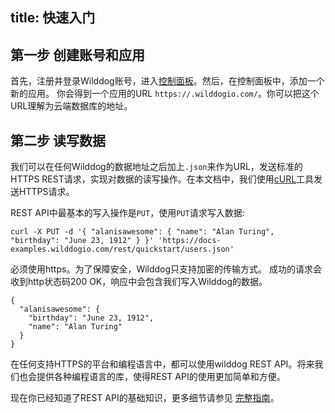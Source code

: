 title: 快速入门
---


## 第一步 创建账号和应用

首先，注册并登录Wilddog账号，进入[控制面板](https://www.wilddog.com/dashboard)。然后，在控制面板中，添加一个新的应用。 你会得到一个应用的URL `https://.wilddogio.com/`。你可以把这个URL理解为云端数据库的地址。

## 第二步 读写数据

我们可以在任何Wilddog的数据地址之后加上`.json`来作为URL，发送标准的HTTPS REST请求，实现对数据的读写操作。在本文档中，我们使用[cURL](https://en.wikipedia.org/wiki/CURL)工具发送HTTPS请求。

REST API中最基本的写入操作是`PUT`，使用`PUT`请求写入数据:

```
curl -X PUT -d '{ "alanisawesome": { "name": "Alan Turing", "birthday": "June 23, 1912" } }' 'https://docs-examples.wilddogio.com/rest/quickstart/users.json'

```

必须使用https。为了保障安全，Wilddog只支持加密的传输方式。 成功的请求会收到http状态码200 OK，响应中会包含我们写入Wilddog的数据。

```
{
  "alanisawesome": {
    "birthday": "June 23, 1912",
    "name": "Alan Turing"
  }
}

```

在任何支持HTTPS的平台和编程语言中，都可以使用wilddog REST API。将来我们也会提供各种编程语言的库，使得REST API的使用更加简单和方便。

现在你已经知道了REST API的基础知识，更多细节请参见 [完整指南](/sync/REST/guide-REST.html)。